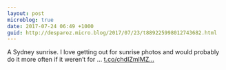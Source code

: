 ```yaml
---
layout: post
microblog: true
date: 2017-07-24 06:49 +1000
guid: http://desparoz.micro.blog/2017/07/23/t889225998012743682.html
---
```

A Sydney sunrise. I love getting out for sunrise photos and would probably do it more often if it weren’t for ... [t.co/chdIZmIMZ...](https://t.co/chdIZmIMZL)
